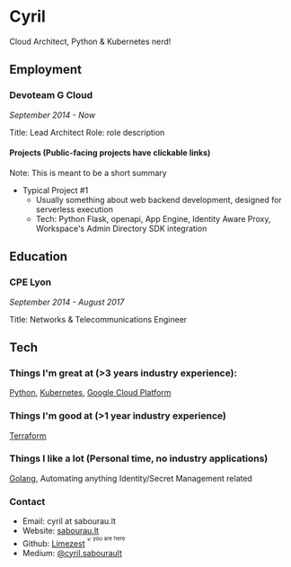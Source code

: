 # Cyril
Cloud Architect, Python & Kubernetes nerd!

## Employment
### Devoteam G Cloud
*September 2014 - Now*

Title: Lead Architect
Role: role description

#### Projects (Public-facing projects have clickable links)
Note: This is meant to be a short summary
- Typical Project #1
  - Usually something about web backend development, designed for serverless execution
  - Tech: Python Flask, openapi, App Engine, Identity Aware Proxy, Workspace's Admin Directory SDK integration

## Education
### CPE Lyon
*September 2014 - August 2017*

Title: Networks & Telecommunications Engineer

## Tech
### Things I'm great at (>3 years industry experience):
[Python](https://python.org/), [Kubernetes](https://kubernetes.io/), [Google Cloud Platform](https://cloud.google.com)

### Things I'm good at (>1 year industry experience)
[Terraform](https://terraform.io/)

### Things I like a lot (Personal time, no industry applications)
[Golang](https://golang.org/), Automating anything Identity/Secret Management related

### Contact
- Email: cyril at sabourau.lt
- Website: [sabourau.lt](https://sabourau.lt/)
- Github: [Limezest](http://github.com/Limezest) <sup><sup>↙ you are here</sup></sup>
- Medium: [@cyril.sabourault](https://medium.com/@cyril.sabourault)

